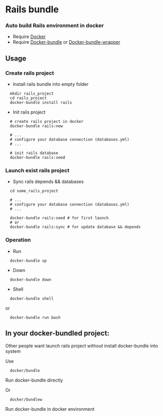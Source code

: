 # Rails bundle

### Auto build Rails environment in docker

* Require [Docker](https://docs.docker.com/install/)
* Require [Docker-bundle](https://github.com/docker-bundle/docker-bundle)  or [Docker-bundle-wrapper](https://github.com/docker-bundle/docker-bundle-wrapper)

## Usage

### Create rails project

* Install rails bundle into empty folder
```
  mkdir rails_project
  cd rails_project
  docker-bundle install rails
```

*  Init rails project
```
  # create rails project in docker
  docker-bundle rails:new

  # ...
  # configure your database connection (databases.yml)
  # ...

  # init rails database
  docker-bundle rails:seed
```

### Launch exist rails project

* Sync rails depends && databases
```
  cd some_rails_project

  # ...
  # configure your database connection (databases.yml)
  # ...

  docker-bundle rails:seed # for first launch
  # or
  docker-bundle rails:sync # for update database && depends
```

###  Operation

* Run
```
  docker-bundle up
```
* Down
```
  docker-bundle down
```
* Shell
```
  docker-bundle shell
```
or
```
  docker-bundle run bash
```

## In your docker-bundled project:

Other people want launch rails project without install docker-bundle into system

Use

```
  docker/bundle
```
Run docker-bundle directly

Or

```
  docker/bundlew
```
Run docker-bundle in docker environment